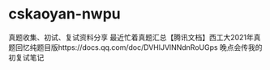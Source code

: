 # cskaoyan-nwpu
真题收集、初试、复试资料分享
最近忙着真题汇总【腾讯文档】西工大2021年真题回忆纯题目版https://docs.qq.com/doc/DVHlJVlNNdnRoUGps
晚点会传我的初复试笔记

